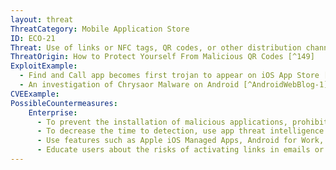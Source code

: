 ```yaml
---
layout: threat
ThreatCategory: Mobile Application Store
ID: ECO-21
Threat: Use of links or NFC tags, QR codes, or other distribution channels (e.g., sms, email) to point to malicious apps
ThreatOrigin: How to Protect Yourself From Malicious QR Codes [^149]
ExploitExample:
  - Find and Call app becomes first trojan to appear on iOS App Store [^154]
  - An investigation of Chrysaor Malware on Android [^AndroidWebBlog-1]
CVEExample:
PossibleCountermeasures:
    Enterprise:
      - To prevent the installation of malicious applications, prohibit sideloading of apps and the use of unauthorized app stores
      - To decrease the time to detection, use app threat intelligence data to identify malicious applications installed on devices.
      - Use features such as Apple iOS Managed Apps, Android for Work, or Samsung KNOX Workspace that provide additional separation between personal apps and enterprise apps to mitigate the impact of malicious behaviors.
      - Educate users about the risks of activating links in emails or SMS messages, and instead encourage users to identify the app where hosted by an official app store.
---
```

